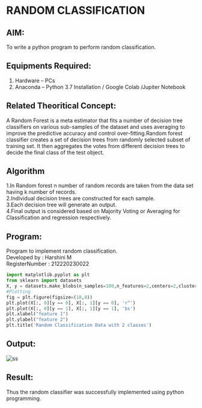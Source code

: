 # RANDOM CLASSIFICATION
## AIM:
To write a python program to perform random classification.

## Equipments Required:
1. Hardware – PCs
2. Anaconda – Python 3.7 Installation / Google Colab /Jupiter Notebook

## Related Theoritical Concept:
A Random Forest is a meta estimator that fits a number of decision tree classifiers on various sub-samples of the dataset and uses averaging to improve the predictive accuracy and control over-fitting.Random forest classifier creates a set of decision trees from randomly selected subset of training set. It then aggregates the votes from different decision trees to decide the final class of the test object.

## Algorithm
1.In Random forest n number of random records are taken from the data set having k number of records.<br>
2.Individual decision trees are constructed for each sample.<br>
3.Each decision tree will generate an output.<br>
4.Final output is considered based on Majority Voting or Averaging for Classification and regression respectively.

## Program:
Program to implement random classification.<br>
Developed by   : Harshini M<br>
RegisterNumber : 212220230022
```python
import matplotlib.pyplot as plt
from sklearn import datasets
X, y = datasets.make_blobs(n_samples=100,n_features=2,centers=2,cluster_std=1.05,random_state=2)
#Plotting
fig = plt.figure(figsize=(10,8))
plt.plot(X[:, 0][y == 0], X[:, 1][y == 0], 'r^')
plt.plot(X[:, 0][y == 1], X[:, 1][y == 1], 'bs')
plt.xlabel("feature 1")
plt.ylabel("feature 2")
plt.title('Random Classification Data with 2 classes')
```

## Output:
![ss](https://user-images.githubusercontent.com/75235554/163706011-3d12fe5c-c9ab-4b4f-97c3-69ae3428cad1.jpg)

## Result:
Thus the random classifier was successfully implemented using python programming.
